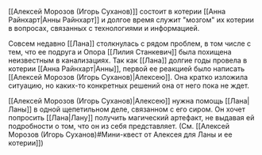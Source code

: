[[Алексей Морозов (Игорь Суханов)]] состоит в котерии [[Анна Райнхарт|Анны Райнхарт]] и долгое время служит "мозгом" их котерии в вопросах, связанных с технологиями и информацией.

Совсем недавно [[Лана]] столкнулась с рядом проблем, в том числе с тем, что ее подруга и Опора [[Лилия Станкевич]] была похищена неизвестным в канализациях. Так как [[Лана]] долгие годы провела в котерии [[Анна Райнхарт|Анны]], первой ее реакцией было написать [[Алексей Морозов (Игорь Суханов)|Алексею]]. Она кратко изложила ситуацию, но каких-то конкретных решений она от него пока не ждет.

[[Алексей Морозов (Игорь Суханов)|Алексею]] нужна помощь [[Лана|Ланы]] в одной щепетильном деле, связанном с его сиром. Он хочет попросить [[Лана|Лану]] получить магический артефакт, не выдавая ей подробности о том, что он из себя представляет. (См. [[Алексей Морозов (Игорь Суханов)#Мини-квест от Алексея для Ланы и ее котерии]])

